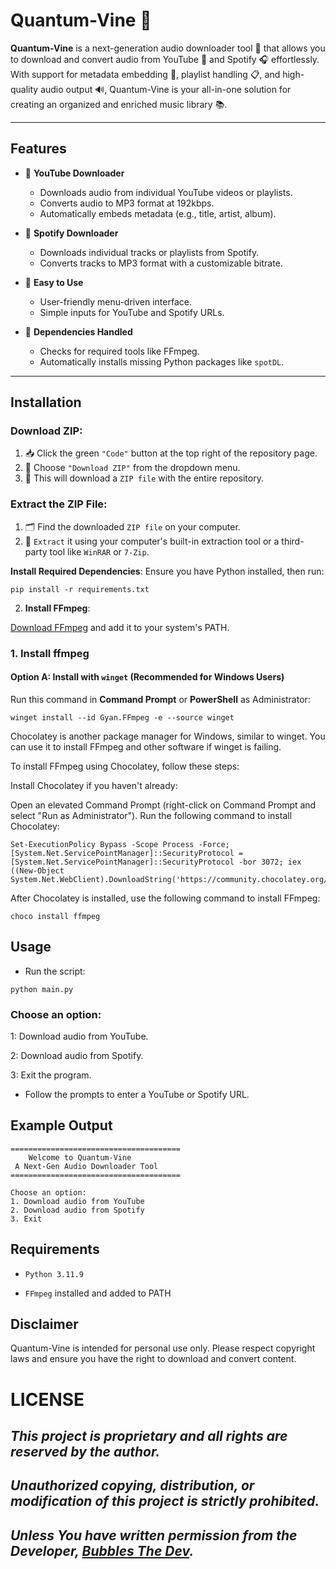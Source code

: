 # Quantum-Vine 🌿

**Quantum-Vine** is a next-generation audio downloader tool 🎵 that allows you to download and convert audio from YouTube 🎥 and Spotify 🎧 effortlessly. With support for metadata embedding 💾, playlist handling 📋, and high-quality audio output 🔊, Quantum-Vine is your all-in-one solution for creating an organized and enriched music library 📚.


---

## Features
- 🎥 **YouTube Downloader**
  - Downloads audio from individual YouTube videos or playlists.
  - Converts audio to MP3 format at 192kbps.
  - Automatically embeds metadata (e.g., title, artist, album).

- 🎵 **Spotify Downloader**
  - Downloads individual tracks or playlists from Spotify.
  - Converts tracks to MP3 format with a customizable bitrate.

- 🚀 **Easy to Use**
  - User-friendly menu-driven interface.
  - Simple inputs for YouTube and Spotify URLs.

- 🔧 **Dependencies Handled**
  - Checks for required tools like FFmpeg.
  - Automatically installs missing Python packages like `spotDL`.

---

## Installation

### Download ZIP:
1. 📥 Click the green `"Code"` button at the top right of the repository page.
2. 📂 Choose `"Download ZIP"` from the dropdown menu.
3. 📁 This will download a `ZIP file` with the entire repository.
### Extract the ZIP File:
1. 🗂 Find the downloaded `ZIP file` on your computer.
2. 🔧 `Extract` it using your computer's built-in extraction tool or a third-party tool like `WinRAR` or `7-Zip`.

**Install Required Dependencies**: Ensure you have Python installed, then run:

```
pip install -r requirements.txt
```

2. **Install FFmpeg**:

[Download FFmpeg](https://ffmpeg.org/download.html) and add it to your system's PATH.


### 1. Install ffmpeg

#### Option A: Install with `winget` (Recommended for Windows Users)

Run this command in **Command Prompt** or **PowerShell** as Administrator:

```
winget install --id Gyan.FFmpeg -e --source winget
```

Chocolatey is another package manager for Windows, similar to winget. You can use it to install FFmpeg and other software if winget is failing.

To install FFmpeg using Chocolatey, follow these steps:

Install Chocolatey if you haven't already:

Open an elevated Command Prompt (right-click on Command Prompt and select "Run as Administrator").
Run the following command to install Chocolatey:

```
Set-ExecutionPolicy Bypass -Scope Process -Force; [System.Net.ServicePointManager]::SecurityProtocol = [System.Net.ServicePointManager]::SecurityProtocol -bor 3072; iex ((New-Object System.Net.WebClient).DownloadString('https://community.chocolatey.org/install.ps1'))
```

After Chocolatey is installed, use the following command to install FFmpeg:

```
choco install ffmpeg
```

## Usage

- Run the script:

```
python main.py
```

### Choose an option:

1: Download audio from YouTube.

2: Download audio from Spotify.

3: Exit the program.

- Follow the prompts to enter a YouTube or Spotify URL.

## Example Output

```
======================================
    Welcome to Quantum-Vine
 A Next-Gen Audio Downloader Tool
======================================

Choose an option:
1. Download audio from YouTube
2. Download audio from Spotify
3. Exit
```

## Requirements

- `Python 3.11.9`

- `FFmpeg` installed and added to PATH


## Disclaimer
Quantum-Vine is intended for personal use only. Please respect copyright laws and ensure you have the right to download and convert content.

# LICENSE
## ***This project is proprietary and all rights are reserved by the author.***
## ***Unauthorized copying, distribution, or modification of this project is strictly prohibited.***
## ***Unless You have written permission from the Developer, [Bubbles The Dev](https://github.com/kernferm).***

